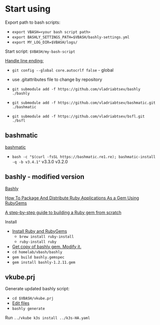 # Start using

Export path to bash scripts:

* `export VBASH=<your bash script path>`
* `export BASHLY_SETTINGS_PATH=$VBASH/bashly-settings.yml`
* `export MY_LOG_DIR=$VBASH/logs/`

Start script: `$VBASH/my-bash-script`

[Handle line ending:](https://docs.github.com/en/get-started/git-basics/configuring-git-to-handle-line-endings)

* `git config --global core.autocrlf false` - global
* use .gitattributes file to change by repository

* `git submodule add -f https://github.com/vladriabtsev/bashly ./bashly`
* `git submodule add -f https://github.com/vladriabtsev/bashmatic.git ./bashmatic`
* `git submodule add -f https://github.com/vladriabtsev/bsfl.git ./bsfl`

## bashmatic

[bashmatic](https://github.com/kigster/bashmatic?tab=readme-ov-file#installing-a-particular-version-or-a-branch)

* `bash -c "$(curl -fsSL https://bashmatic.re1.re); bashmatic-install -q -b v3.4.1"` v3.3.0 v3.2.0

## bashly - modified version

[Bashly](https://bashly.dev/)

[How To Package And Distribute Ruby Applications As a Gem Using RubyGems](https://www.digitalocean.com/community/tutorials/how-to-package-and-distribute-ruby-applications-as-a-gem-using-rubygems)

[A step-by-step guide to building a Ruby gem from scratch](https://www.honeybadger.io/blog/create-ruby-gem/)

Install

* [Install Ruby and RubyGems](https://www.ruby-lang.org/en/documentation/installation/)
  * `brew install ruby-install`
  * `ruby-install ruby`
* [Get copy of bashly gem. Modify it.](https://github.com/vladriabtsev/bashly)
* `cd homelab/vbash/bashly`
* `gem build bashly.gemspec`
* `gem install bashly-1.2.11.gem`

## vkube.prj

Generate updated bashly script:

* `cd $VBASH/vkube.prj`
* [Edit files](https://bashly.dev/)
* `bashly generate`

Run `../vkube k3s install ../k3s-HA.yaml`
